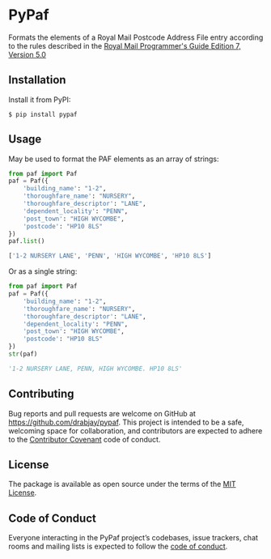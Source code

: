 # PyPaf

Formats the elements of a Royal Mail Postcode Address File entry according to the rules described in the [Royal Mail Programmer's Guide Edition 7, Version 5.0](http://www.royalmail.com/sites/default/files/docs/pdf/programmers_guide_edition_7_v5.pdf)

## Installation

Install it from PyPI:

    $ pip install pypaf

## Usage

May be used to format the PAF elements as an array of strings:

```python
from paf import Paf
paf = Paf({
    'building_name': "1-2",
    'thoroughfare_name': "NURSERY",
    'thoroughfare_descriptor': "LANE",
    'dependent_locality': "PENN",
    'post_town': "HIGH WYCOMBE",
    'postcode': "HP10 8LS"
})
paf.list()

['1-2 NURSERY LANE', 'PENN', 'HIGH WYCOMBE', 'HP10 8LS']
```

Or as a single string:

```python
from paf import Paf
paf = Paf({
    'building_name': "1-2",
    'thoroughfare_name': "NURSERY",
    'thoroughfare_descriptor': "LANE",
    'dependent_locality': "PENN",
    'post_town': "HIGH WYCOMBE",
    'postcode': "HP10 8LS"
})
str(paf)

'1-2 NURSERY LANE, PENN, HIGH WYCOMBE. HP10 8LS'
```

## Contributing

Bug reports and pull requests are welcome on GitHub at https://github.com/drabjay/pypaf. This project is intended to be a safe, welcoming space for collaboration, and contributors are expected to adhere to the [Contributor Covenant](http://contributor-covenant.org) code of conduct.

## License

The package is available as open source under the terms of the [MIT License](http://opensource.org/licenses/MIT).

## Code of Conduct

Everyone interacting in the PyPaf project’s codebases, issue trackers, chat rooms and mailing lists is expected to follow the [code of conduct](https://github.com/drabjayc/pypaf/blob/master/CODE_OF_CONDUCT.md).
